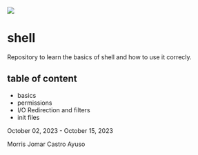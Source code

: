 <p>
  <img src="https://www.praim.com/wp-content/uploads/2022/03/Banner-Articolo-Linux-Encoding-Praim-844x337-1.jpg"
</p>
  
# shell
Repository to learn the basics of shell and how to use it correcly.
## table of content
- basics
- permissions
- I/O Redirection and filters
- init files

October 02, 2023 - October 15, 2023

Morris Jomar Castro Ayuso
